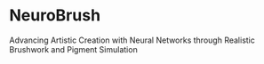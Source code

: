 # NeuroBrush
Advancing Artistic Creation with Neural Networks through Realistic Brushwork and Pigment Simulation
